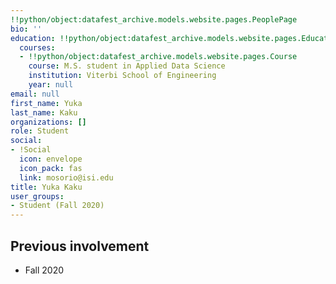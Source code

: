 ```yaml
---
!!python/object:datafest_archive.models.website.pages.PeoplePage
bio: ''
education: !!python/object:datafest_archive.models.website.pages.Education
  courses:
  - !!python/object:datafest_archive.models.website.pages.Course
    course: M.S. student in Applied Data Science
    institution: Viterbi School of Engineering
    year: null
email: null
first_name: Yuka
last_name: Kaku
organizations: []
role: Student
social:
- !Social
  icon: envelope
  icon_pack: fas
  link: mosorio@isi.edu
title: Yuka Kaku
user_groups:
- Student (Fall 2020)
---
```



## Previous involvement

* Fall 2020

